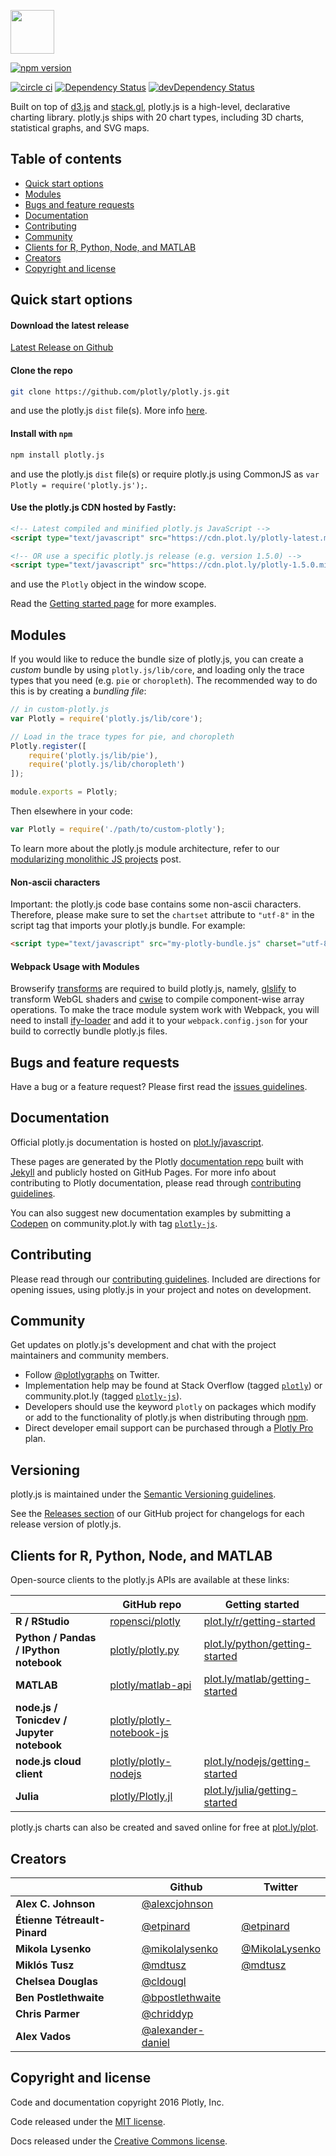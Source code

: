 <a href="https://plot.ly/javascript/"><img src="http://images.plot.ly/logo/plotlyjs-logo@2x.png" height="70"></a>

[![npm version](https://badge.fury.io/js/plotly.js.svg)](https://badge.fury.io/js/plotly.js)

[![circle ci](https://circleci.com/gh/plotly/plotly.js.png?&style=shield&circle-token=1f42a03b242bd969756fc3e53ede204af9b507c0)](https://circleci.com/gh/plotly/plotly.js)
[![Dependency Status](https://david-dm.org/plotly/plotly.js.svg?style=flat-square)](https://david-dm.org/plotly/plotly.js)
[![devDependency Status](https://david-dm.org/plotly/plotly.js/dev-status.svg?style=flat-square)](https://david-dm.org/plotly/plotly.js#info=devDependencies)

Built on top of [d3.js](http://d3js.org/) and [stack.gl](http://stack.gl/),
plotly.js is a high-level, declarative charting library. plotly.js ships with 20
chart types, including 3D charts, statistical graphs, and SVG maps.

## Table of contents

* [Quick start options](#quick-start-options)
* [Modules](#modules)
* [Bugs and feature requests](#bugs-and-feature-requests)
* [Documentation](#documentation)
* [Contributing](#contributing)
* [Community](#community)
* [Clients for R, Python, Node, and MATLAB](#clients-for-r-python-node-and-matlab)
* [Creators](#creators)
* [Copyright and license](#copyright-and-license)


## Quick start options

#### Download the latest release
[Latest Release on Github](https://github.com/plotly/plotly.js/releases/)

#### Clone the repo
```bash
git clone https://github.com/plotly/plotly.js.git
```

and use the plotly.js `dist` file(s). More info [here](https://github.com/plotly/plotly.js/blob/master/dist/README.md).

#### Install with `npm`
```bash
npm install plotly.js
```

and use the plotly.js `dist` file(s) or require plotly.js using CommonJS as `var Plotly = require('plotly.js');`.

#### Use the plotly.js CDN hosted by Fastly:
```html
<!-- Latest compiled and minified plotly.js JavaScript -->
<script type="text/javascript" src="https://cdn.plot.ly/plotly-latest.min.js"></script>

<!-- OR use a specific plotly.js release (e.g. version 1.5.0) -->
<script type="text/javascript" src="https://cdn.plot.ly/plotly-1.5.0.min.js"></script>
```

and use the `Plotly` object in the window scope.

Read the [Getting started page](https://plot.ly/javascript/getting-started/) for more examples.

## Modules

If you would like to reduce the bundle size of plotly.js, you can create a *custom* bundle by using `plotly.js/lib/core`, and loading only the trace types that you need (e.g. `pie` or `choropleth`). The recommended way to do this is by creating a *bundling file*:

```javascript
// in custom-plotly.js
var Plotly = require('plotly.js/lib/core');

// Load in the trace types for pie, and choropleth
Plotly.register([
    require('plotly.js/lib/pie'),
    require('plotly.js/lib/choropleth')
]);

module.exports = Plotly;
```

Then elsewhere in your code:

```javascript
var Plotly = require('./path/to/custom-plotly');
```

To learn more about the plotly.js module architecture, refer to our [modularizing monolithic JS projects](https://plot.ly/javascript/modularizing-monolithic-javascript-projects/) post.

#### Non-ascii characters

Important: the plotly.js code base contains some non-ascii characters. Therefore, please make sure to set the `chartset` attribute to `"utf-8"` in the script tag that imports your plotly.js bundle. For example:

```html
<script type="text/javascript" src="my-plotly-bundle.js" charset="utf-8"></script>
```


#### Webpack Usage with Modules

Browserify [transforms](https://github.com/substack/browserify-handbook#transforms) are required to build plotly.js, namely, [glslify](https://github.com/stackgl/glslify) to transform WebGL shaders and [cwise](https://github.com/scijs/cwise) to compile component-wise array operations. To make the trace module system work with Webpack, you will need to install [ify-loader](https://github.com/hughsk/ify-loader) and add it to your `webpack.config.json` for your build to correctly bundle plotly.js files.

## Bugs and feature requests

Have a bug or a feature request? Please first read the [issues guidelines](https://github.com/plotly/plotly.js/blob/master/CONTRIBUTING.md#opening-issues).

## Documentation

Official plotly.js documentation is hosted on [plot.ly/javascript](https://plot.ly/javascript).

These pages are generated by the Plotly [documentation repo](https://github.com/plotly/documentation/tree/gh-pages) built with [Jekyll](http://jekyllrb.com) and publicly hosted on GitHub Pages.
For more info about contributing to Plotly documentation, please read through [contributing guidelines](https://github.com/plotly/documentation/blob/source/Contributing.md).

You can also suggest new documentation examples by submitting a [Codepen](http://codepen.io/tag/plotly/) on community.plot.ly with tag [`plotly-js`](http://community.plot.ly/c/plotly-js).

## Contributing

Please read through our [contributing guidelines](https://github.com/plotly/plotly.js/blob/master/CONTRIBUTING.md). Included are directions for opening issues, using plotly.js in your project and notes on development.

## Community

Get updates on plotly.js's development and chat with the project maintainers and community members.

* Follow [@plotlygraphs](https://twitter.com/plotlygraphs) on Twitter.
* Implementation help may be found at Stack Overflow (tagged [`plotly`](https://stackoverflow.com/questions/tagged/plotly)) or community.plot.ly (tagged [`plotly-js`](http://community.plot.ly/c/plotly-js)).
* Developers should use the keyword `plotly` on packages which modify or add to the functionality of plotly.js when distributing through [npm](https://www.npmjs.com/browse/keyword/plotly).
* Direct developer email support can be purchased through a [Plotly Pro](https://plot.ly/products/cloud/) plan.

## Versioning

plotly.js is maintained under the [Semantic Versioning guidelines](http://semver.org/).

See the [Releases section](https://github.com/plotly/plotly.js/releases) of our GitHub project for changelogs for each release version of plotly.js.

## Clients for R, Python, Node, and MATLAB

Open-source clients to the plotly.js APIs are available at these links:

|   | GitHub repo | Getting started |
|---|--------|---------|
|**R / RStudio**| [ropensci/plotly](https://github.com/ropensci/plotly) | [plot.ly/r/getting-started](https://plot.ly/r/getting-started) |
|**Python / Pandas / IPython notebook**| [plotly/plotly.py](https://github.com/plotly/plotly.py) | [plot.ly/python/getting-started](https://plot.ly/python/getting-started) |
|**MATLAB**| [plotly/matlab-api](https://github.com/plotly/matlab-api) | [plot.ly/matlab/getting-started](https://plot.ly/matlab/getting-started) |
|**node.js / Tonicdev / Jupyter notebook**| [plotly/plotly-notebook-js](https://github.com/plotly/plotly-notebook-js) | |
|**node.js cloud client**| [plotly/plotly-nodejs](https://github.com/plotly/plotly-nodejs) | [plot.ly/nodejs/getting-started](https://plot.ly/nodejs/getting-started) |
|**Julia**| [plotly/Plotly.jl](https://github.com/plotly/Plotly.jl) | [plot.ly/julia/getting-started](https://plot.ly/julia/getting-started) |

plotly.js charts can also be created and saved online for free at [plot.ly/plot](https://plot.ly/plot).

## Creators

|   | Github | Twitter |
|---|--------|---------|
|**Alex C. Johnson**| [@alexcjohnson](https://github.com/alexcjohnson) | |
|**Étienne Tétreault-Pinard**| [@etpinard](https://github.com/etpinard) | [@etpinard](https://twitter.com/etpinard) |
|**Mikola Lysenko**| [@mikolalysenko](https://github.com/mikolalysenko) | [@MikolaLysenko](https://twitter.com/MikolaLysenko) | |
|**Miklós Tusz**| [@mdtusz](https://github.com/mdtusz) | [@mdtusz](https://twitter.com/mdtusz)|
|**Chelsea Douglas**| [@cldougl](https://github.com/cldougl) | |
|**Ben Postlethwaite**| [@bpostlethwaite](https://github.com/bpostlethwaite) | |
|**Chris Parmer**| [@chriddyp](https://github.com/chriddyp) | |
|**Alex Vados**| [@alexander-daniel](https://github.com/alexander-daniel) | |


## Copyright and license

Code and documentation copyright 2016 Plotly, Inc.

Code released under the [MIT license](https://github.com/plotly/plotly.js/blob/master/LICENSE).

Docs released under the [Creative Commons license](https://github.com/plotly/documentation/blob/source/LICENSE).
